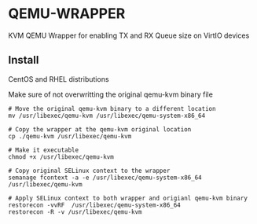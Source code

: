 # QEMU-WRAPPER
KVM QEMU Wrapper for enabling TX and RX Queue size on VirtIO devices

## Install
CentOS and RHEL distributions

Make sure of not overwritting the original qemu-kvm binary file

```shell
# Move the original qemu-kvm binary to a different location
mv /usr/libexec/qemu-kvm /usr/libexec/qemu-system-x86_64

# Copy the wrapper at the qemu-kvm original location
cp ./qemu-kvm /usr/libexec/qemu-kvm

# Make it executable
chmod +x /usr/libexec/qemu-kvm

# Copy original SELinux context to the wrapper
semanage fcontext -a -e /usr/libexec/qemu-system-x86_64 /usr/libexec/qemu-kvm

# Apply SELinux context to both wrapper and origianl qemu-kvm binary
restorecon -vvRF  /usr/libexec/qemu-system-x86_64
restorecon -R -v /usr/libexec/qemu-kvm
```
